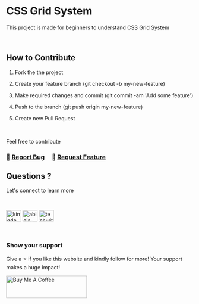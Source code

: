 # CSS Grid System
 This project is made for beginners to understand CSS Grid System

<br>
 <h2>How to Contribute</h2>

<p>

1. Fork the the project<br>

2. Create your feature branch (git checkout -b my-new-feature)<br>

3. Make required changes and commit (git commit -am 'Add some feature')<br>

4. Push to the branch (git push origin my-new-feature)<br>

5. Create new Pull Request<br>

<br>

  Feel free to contribute

</p>
 <h3 align="left">
    🔹
    <a href="https://github.com/kingDOM2227/Portfolio/issues">Report Bug</a> &nbsp; &nbsp;
    🔹
    <a href="https://github.com/kingDOM2227/Portfolio/issues">Request Feature</a>
</h3>


<h2>Questions ?</h2>
<p>Let's connect to learn more</p><br>


<p align="left">
<a href="https://twitter.com/kingdom2203" target="blank"><img align="center" src="https://raw.githubusercontent.com/rahuldkjain/github-profile-readme-generator/master/src/images/icons/Social/twitter.svg" alt="kingdom2203" height="30" width="40" /></a>
<a href="https://linkedin.com/in/abiola-john-oluwaseyi" target="blank"><img align="center" src="https://raw.githubusercontent.com/rahuldkjain/github-profile-readme-generator/master/src/images/icons/Social/linked-in-alt.svg" alt="abiola-john-oluwaseyi" height="30" width="40" /></a>
<a href="https://youtube.com/channel/UCi_H7JjGDI3E_opg7pjujWw" target="blank"><img align="center" src="https://raw.githubusercontent.com/rahuldkjain/github-profile-readme-generator/master/src/images/icons/Social/youtube.svg" alt="techwithkingdom" height="30" width="40" /></a></p>

<br>


 <h3>Show your support</h3>

Give a ⭐ if you like this website and kindly follow for more! Your support makes a huge impact!
 
<a href="https://www.buymeacoffee.com/kdom2227U" target="_blank"><img src="https://cdn.buymeacoffee.com/buttons/v2/default-yellow.png" alt="Buy Me A Coffee" height= "60px" width= "217px" ></a>
